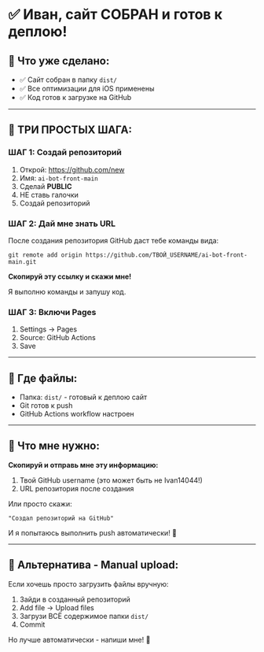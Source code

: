 # ✅ Иван, сайт СОБРАН и готов к деплою!

## 🎉 Что уже сделано:
- ✅ Сайт собран в папку `dist/`
- ✅ Все оптимизации для iOS применены
- ✅ Код готов к загрузке на GitHub

---

## 🚀 ТРИ ПРОСТЫХ ШАГА:

### ШАГ 1: Создай репозиторий
1. Открой: https://github.com/new
2. Имя: `ai-bot-front-main`
3. Сделай **PUBLIC**
4. НЕ ставь галочки
5. Создай репозиторий

### ШАГ 2: Дай мне знать URL
После создания репозитория GitHub даст тебе команды вида:
```
git remote add origin https://github.com/ТВОЙ_USERNAME/ai-bot-front-main.git
```

**Скопируй эту ссылку и скажи мне!**

Я выполню команды и запушу код.

### ШАГ 3: Включи Pages
1. Settings → Pages
2. Source: GitHub Actions
3. Save

---

## 📁 Где файлы:
- Папка: `dist/` - готовый к деплою сайт
- Git готов к push
- GitHub Actions workflow настроен

---

## 💬 Что мне нужно:

**Скопируй и отправь мне эту информацию:**

1. Твой GitHub username (это может быть не Ivan14044!)
2. URL репозитория после создания

Или просто скажи:
```
"Создал репозиторий на GitHub"
```

И я попытаюсь выполнить push автоматически! 🚀

---

## 🎯 Альтернатива - Manual upload:

Если хочешь просто загрузить файлы вручную:
1. Зайди в созданный репозиторий
2. Add file → Upload files
3. Загрузи ВСЁ содержимое папки `dist/`
4. Commit

Но лучше автоматически - напиши мне! 💪

